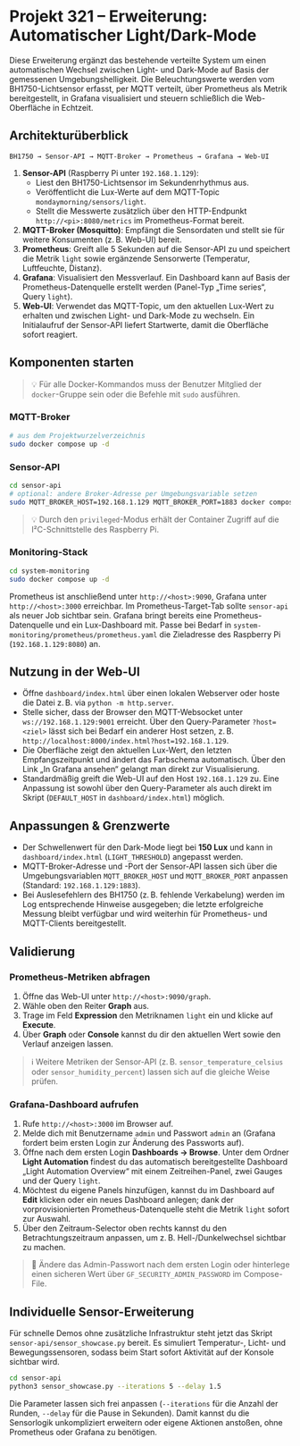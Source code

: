# Projekt 321 – Erweiterung: Automatischer Light/Dark-Mode

Diese Erweiterung ergänzt das bestehende verteilte System um einen automatischen Wechsel zwischen Light- und Dark-Mode auf Basis der gemessenen Umgebungshelligkeit. Die Beleuchtungswerte werden vom BH1750-Lichtsensor erfasst, per MQTT verteilt, über Prometheus als Metrik bereitgestellt, in Grafana visualisiert und steuern schließlich die Web-Oberfläche in Echtzeit.

## Architekturüberblick

```
BH1750 → Sensor-API → MQTT-Broker → Prometheus → Grafana → Web-UI
```

1. **Sensor-API** (Raspberry Pi unter `192.168.1.129`):
   - Liest den BH1750-Lichtsensor im Sekundenrhythmus aus.
   - Veröffentlicht die Lux-Werte auf dem MQTT-Topic `mondaymorning/sensors/light`.
   - Stellt die Messwerte zusätzlich über den HTTP-Endpunkt `http://<pi>:8080/metrics` im Prometheus-Format bereit.
2. **MQTT-Broker (Mosquitto)**: Empfängt die Sensordaten und stellt sie für weitere Konsumenten (z. B. Web-UI) bereit.
3. **Prometheus**: Greift alle 5 Sekunden auf die Sensor-API zu und speichert die Metrik `light` sowie ergänzende Sensorwerte (Temperatur, Luftfeuchte, Distanz).
4. **Grafana**: Visualisiert den Messverlauf. Ein Dashboard kann auf Basis der Prometheus-Datenquelle erstellt werden (Panel-Typ „Time series“, Query `light`).
5. **Web-UI**: Verwendet das MQTT-Topic, um den aktuellen Lux-Wert zu erhalten und zwischen Light- und Dark-Mode zu wechseln. Ein Initialaufruf der Sensor-API liefert Startwerte, damit die Oberfläche sofort reagiert.

## Komponenten starten

> 💡 Für alle Docker-Kommandos muss der Benutzer Mitglied der `docker`-Gruppe sein oder die Befehle mit `sudo` ausführen.

### MQTT-Broker

```bash
# aus dem Projektwurzelverzeichnis
sudo docker compose up -d
```

### Sensor-API

```bash
cd sensor-api
# optional: andere Broker-Adresse per Umgebungsvariable setzen
sudo MQTT_BROKER_HOST=192.168.1.129 MQTT_BROKER_PORT=1883 docker compose up --build
```

> 💡 Durch den `privileged`-Modus erhält der Container Zugriff auf die I²C-Schnittstelle des Raspberry Pi.

### Monitoring-Stack

```bash
cd system-monitoring
sudo docker compose up -d
```

Prometheus ist anschließend unter `http://<host>:9090`, Grafana unter `http://<host>:3000` erreichbar. Im Prometheus-Target-Tab sollte `sensor-api` als neuer Job sichtbar sein. Grafana bringt bereits eine Prometheus-Datenquelle und ein Lux-Dashboard mit.
Passe bei Bedarf in `system-monitoring/prometheus/prometheus.yaml` die Zieladresse des Raspberry Pi (`192.168.1.129:8080`) an.

## Nutzung in der Web-UI

- Öffne `dashboard/index.html` über einen lokalen Webserver oder hoste die Datei z. B. via `python -m http.server`.
- Stelle sicher, dass der Browser den MQTT-Websocket unter `ws://192.168.1.129:9001` erreicht. Über den Query-Parameter `?host=<ziel>`
  lässt sich bei Bedarf ein anderer Host setzen, z. B. `http://localhost:8000/index.html?host=192.168.1.129`.
- Die Oberfläche zeigt den aktuellen Lux-Wert, den letzten Empfangszeitpunkt und ändert das Farbschema automatisch. Über den Link „In Grafana ansehen“ gelangt man direkt zur Visualisierung.
- Standardmäßig greift die Web-UI auf den Host `192.168.1.129` zu. Eine Anpassung ist sowohl über den Query-Parameter als auch direkt im
  Skript (`DEFAULT_HOST` in `dashboard/index.html`) möglich.

## Anpassungen & Grenzwerte

- Der Schwellenwert für den Dark-Mode liegt bei **150 Lux** und kann in `dashboard/index.html` (`LIGHT_THRESHOLD`) angepasst werden.
- MQTT-Broker-Adresse und -Port der Sensor-API lassen sich über die Umgebungsvariablen `MQTT_BROKER_HOST` und `MQTT_BROKER_PORT`
  anpassen (Standard: `192.168.1.129:1883`).
- Bei Auslesefehlern des BH1750 (z. B. fehlende Verkabelung) werden im Log entsprechende Hinweise ausgegeben; die letzte erfolgreiche Messung bleibt verfügbar und wird weiterhin für Prometheus- und MQTT-Clients bereitgestellt.

## Validierung

### Prometheus-Metriken abfragen

1. Öffne das Web-UI unter `http://<host>:9090/graph`.
2. Wähle oben den Reiter **Graph** aus.
3. Trage im Feld **Expression** den Metriknamen `light` ein und klicke auf **Execute**.
4. Über **Graph** oder **Console** kannst du dir den aktuellen Wert sowie den Verlauf anzeigen lassen.

> ℹ️ Weitere Metriken der Sensor-API (z. B. `sensor_temperature_celsius` oder `sensor_humidity_percent`) lassen sich auf die gleiche Weise prüfen.

### Grafana-Dashboard aufrufen

1. Rufe `http://<host>:3000` im Browser auf.
2. Melde dich mit Benutzername `admin` und Passwort `admin` an (Grafana fordert beim ersten Login zur Änderung des Passworts auf).
3. Öffne nach dem ersten Login **Dashboards → Browse**. Unter dem Ordner **Light Automation** findest du das automatisch bereitgestellte Dashboard „Light Automation Overview“ mit einem Zeitreihen-Panel, zwei Gauges und der Query `light`.
4. Möchtest du eigene Panels hinzufügen, kannst du im Dashboard auf **Edit** klicken oder ein neues Dashboard anlegen; dank der vorprovisionierten Prometheus-Datenquelle steht die Metrik `light` sofort zur Auswahl.
5. Über den Zeitraum-Selector oben rechts kannst du den Betrachtungszeitraum anpassen, um z. B. Hell-/Dunkelwechsel sichtbar zu machen.

> 🔐 Ändere das Admin-Passwort nach dem ersten Login oder hinterlege einen sicheren Wert über `GF_SECURITY_ADMIN_PASSWORD` im Compose-File.

## Individuelle Sensor-Erweiterung

Für schnelle Demos ohne zusätzliche Infrastruktur steht jetzt das Skript `sensor-api/sensor_showcase.py` bereit. Es simuliert Temperatur-, Licht- und Bewegungssensoren, sodass beim Start sofort Aktivität auf der Konsole sichtbar wird.

```bash
cd sensor-api
python3 sensor_showcase.py --iterations 5 --delay 1.5
```

Die Parameter lassen sich frei anpassen (`--iterations` für die Anzahl der Runden, `--delay` für die Pause in Sekunden). Damit kannst du die Sensorlogik unkompliziert erweitern oder eigene Aktionen anstoßen, ohne Prometheus oder Grafana zu benötigen.
